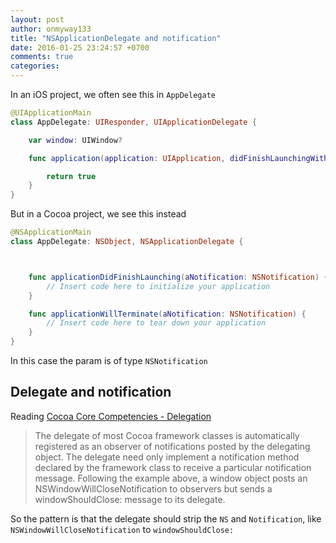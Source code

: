 ```yaml
---
layout: post
author: onmyway133
title: "NSApplicationDelegate and notification"
date: 2016-01-25 23:24:57 +0700
comments: true
categories:
---
```


In an iOS project, we often see this in `AppDelegate`

```swift
@UIApplicationMain
class AppDelegate: UIResponder, UIApplicationDelegate {

    var window: UIWindow?

    func application(application: UIApplication, didFinishLaunchingWithOptions launchOptions: [NSObject: AnyObject]?) -> Bool {

        return true
    }
}
```

But in a Cocoa project, we see this instead

```swift
@NSApplicationMain
class AppDelegate: NSObject, NSApplicationDelegate {



    func applicationDidFinishLaunching(aNotification: NSNotification) {
        // Insert code here to initialize your application
    }

    func applicationWillTerminate(aNotification: NSNotification) {
        // Insert code here to tear down your application
    }
}
```

In this case the param is of type `NSNotification`

Delegate and notification
--

Reading [Cocoa Core Competencies - Delegation](https://developer.apple.com/library/mac/documentation/General/Conceptual/DevPedia-CocoaCore/Delegation.html)

> The delegate of most Cocoa framework classes is automatically registered as an observer of notifications posted by the delegating object. The delegate need only implement a notification method declared by the framework class to receive a particular notification message. Following the example above, a window object posts an NSWindowWillCloseNotification to observers but sends a windowShouldClose: message to its delegate.

So the pattern is that the delegate should strip the `NS` and `Notification`, like `NSWindowWillCloseNotification` to `windowShouldClose:`
